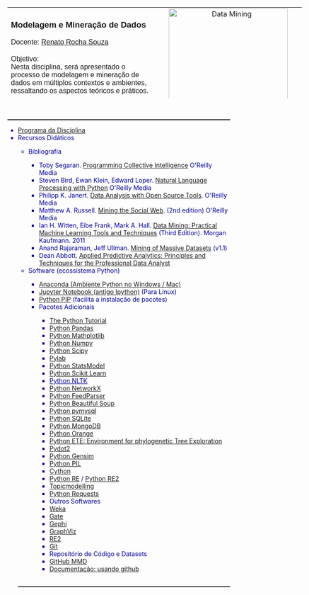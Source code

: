 <table border="0" style="width: 666px; height: 206px;"><tbody>
<tr>
<td width="50%" valign="top">
<div class="field field-type-text field-field-area">
<div class="field-item odd">
<h3 style="font-weight: bold; font-family: arial,helvetica,sans-serif;" class="with-tabs">Modelagem e Mineração de Dados</h3><span style="font-family: arial,helvetica,sans-serif;">Docente: </span><a style="font-family: arial,helvetica,sans-serif;" href="http://emap.fgv.br/pessoas/renato.souza">Renato Rocha Souza</a><br style="font-family: arial,helvetica,sans-serif;" /><br style="font-family: arial,helvetica,sans-serif;" />
<div style="font-family: arial,helvetica,sans-serif;" class="field field-type-text field-field-objetivo">
<div class="field-label">Objetivo: <br />Nesta disciplina, será apresentado o processo de modelagem e mineração de dados em múltiplos contextos e ambientes, ressaltando os aspectos teóricos e práticos.<br /></div>
<div class="field-items">
<div class="field-item odd">
<p> Como resultado, pretende-se capacitar os alunos para realizarem atividades de coleta, análise e visualização de dados, tanto estruturados como não estruturados, em ambientes diversificados como bancos de dados e a web.</p> </div> </div> </div></div></div>
<div class="field field-type-text field-field-docente">
<div class="field-items"> </div> </div>
</td>
<td width="50%" valign="top" style="text-align: center;"><img vspace="0" hspace="0" border="0" title="Data Mining" alt="Data Mining" src="http://socialmedialab.upenn.edu/sites/default/files/uploads/images/DataMining.jpg" style="width: 269px; height: 244px;" /><br />
</td>
</tr></tbody>
</table><br /><hr style="width: 100%; height: 2px;" />
<ul>
<li style="color: rgb(0, 0, 153);"><a href="http://emap.fgv.br/disciplina/mestrado/modelagem-mineracao-de-dados">Programa da Disciplina</a></li>
<span style="color: rgb(0, 0, 153);"> </span>
<li style="color: rgb(0, 0, 153);">Recursos Didáticos</li>
<span style="color: rgb(0, 0, 153);"> </span>
<ul>
<li style="color: rgb(0, 0, 153);">Bibliografia</li>
<ul style="color: rgb(0, 0, 153);">
<li>Toby Segaran. <a href="http://oreilly.com/catalog/9780596529321">Programming Collective Intelligence</a> O'Reilly Media</li>
<li>Steven Bird, Ewan Klein, Edward Loper. <a href="http://oreilly.com/catalog/9780596516499/">Natural Language Processing with Python</a> O'Reilly Media</li>
<li>Philipp K. Janert. <a href="http://oreilly.com/catalog/9780596802363/">Data Analysis with Open Source Tools</a>. O'Reilly Media</li>
<li>Matthew A. Russell. <a href="http://shop.oreilly.com/product/0636920030195.do">Mining the Social Web</a>. (2nd edition) O'Reilly Media</li>
<li>Ian H. Witten, Eibe Frank, Mark A. Hall. <a href="http://www.cs.waikato.ac.nz/ml/weka/book.html">Data Mining: Practical Machine Learning Tools and Techniques</a> (Third Edition). Morgan Kaufmann. 2011</li>
<li><span class="nolink">Anand Rajaraman, Jeff Ullman. <a href="http://i.stanford.edu/~ullman/mmds.html">Mining of Massive Datasets</a></span> (v1.1)</li>
<li>Dean Abbott. <a href="http://www.amazon.com/Applied-Predictive-Analytics-Principles-Professional/dp/1118727967">Applied Predictive Analytics: Principles and Techniques for the Professional Data Analyst</a><br /></li>
</ul><span style="color: rgb(0, 0, 153);"></span>

<li style="color: rgb(0, 0, 153);">Software (ecossistema Python)<br/></li>
<ul style="color: rgb(0, 0, 153);">
<li><a href="http://continuum.io/downloads">Anaconda (Ambiente Python no Windows / Mac)</a></li>
<li><a href="http://jupyter.org/">Jupyter Notebook (antigo Ipython)</a> (Para Linux)</li>
<li><a href="https://pypi.python.org/pypi/pip">Python PIP</a> (facilita a instalação de pacotes)<br/></li>
<li style="color: rgb(0, 0, 153);">Pacotes Adicionais<br/></li>
<ul style="color: rgb(0, 0, 153);">
<li style="color: rgb(0, 0, 153);"><a href="http://docs.python.org/index.html">The Python Tutorial</a></li>
<li style="color: rgb(0, 0, 153);"><a href="http://pandas.pydata.org/">Python Pandas</a></li>
<li style="color: rgb(0, 0, 153);"><a href="http://matplotlib.sourceforge.net/index.html">Python Mathplotlib</a></li>
<li style="color: rgb(0, 0, 153);"><a href="http://numpy.scipy.org/">Python Numpy</a></li>
<li style="color: rgb(0, 0, 153);"><a href="http://www.scipy.org/">Python Scipy</a></li>
<li style="color: rgb(0, 0, 153);"><a href="http://www.scipy.org/PyLab">Pylab</a></li>
<li><a href="http://statsmodels.sourceforge.net/devel/index.html#">Python StatsModel</a></li>
<li><a href="http://scikit-learn.org/stable/">Python Scikit Learn</a></li>
<li><a href="http://www.nltk.org/" style="color: rgb(0, 0, 153);">Python NLTK</a></li>
<li><a href="http://networkx.github.io/#">Python NetworkX</a></li>
<li><a href="http://code.google.com/p/feedparser/">Python FeedParser</a></li>
<li><a href="http://www.crummy.com/software/BeautifulSoup/">Python Beautiful Soup</a></li>
<li><a href="https://pypi.python.org/pypi/PyMySQL">Python pymysql</a></li>
<li><a href="http://zetcode.com/db/sqlitepythontutorial/">Python SQLite</a></li>
<li><a href="http://docs.mongodb.org/ecosystem/drivers/python/">Python MongoDB</a></li>
<li><a href="http://orange.biolab.si/">Python Orange</a><br /></li>
<li><a href="http://ete.cgenomics.org/">Python ETE: Environment for phylogenetic Tree Exploration</a></li>
<li><a href="https://pypi.python.org/pypi/pydot2/1.0.32">Pydot2</a></li>
<li><a href="http://radimrehurek.com/gensim/">Python Gensim</a></li>
<li><a href="http://www.pythonware.com/products/pil/">Python PIL</a></li>
<li><a href="http://cython.org/">Cython</a></li>
<li><a href="https://docs.python.org/2/library/re.html">Python RE</a> / <a href="https://pypi.python.org/pypi/re2/">Python RE2</a></li>
<li><a href="https://github.com/NAMD/topicmodeling">Topicmodelling</a></li>
<li><a href="http://docs.python-requests.org/en/latest/">Python Requests</a><br /></li>
<li>Outros Softwares<br/></li>
<li><a href="http://www.cs.waikato.ac.nz/ml/weka/">Weka</a></li>
<li><a href="http://gate.ac.uk/">Gate</a></li>
<li><a href="http://gephi.org/">Gephi</a></li>
<li><a href="http://www.graphviz.org/">GraphViz</a></li>
<li><a href="https://code.google.com/p/re2/">RE2</a></li>
<li><a href="http://git-scm.com/">Git</a><br/></li>
<li style="color: rgb(0, 0, 153);">Repositório de Código e Datasets</li>
<li><a href="https://github.com/rsouza/MMD">GitHub MMD</a></li>
<li><a href="https://try.github.io/">Documentação: usando github</a></li>
</ul>
</ul>
</ul><br /><hr style="width: 100%; height: 2px;" />
